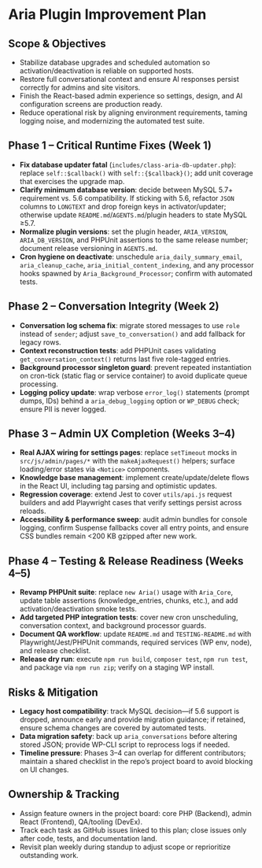 # Aria Plugin Improvement Plan

## Scope & Objectives
- Stabilize database upgrades and scheduled automation so activation/deactivation is reliable on supported hosts.
- Restore full conversational context and ensure AI responses persist correctly for admins and site visitors.
- Finish the React-based admin experience so settings, design, and AI configuration screens are production ready.
- Reduce operational risk by aligning environment requirements, taming logging noise, and modernizing the automated test suite.

## Phase 1 – Critical Runtime Fixes (Week 1)
- **Fix database updater fatal** (`includes/class-aria-db-updater.php`): replace `self::$callback()` with `self::{$callback}()`; add unit coverage that exercises the upgrade map.
- **Clarify minimum database version**: decide between MySQL 5.7+ requirement vs. 5.6 compatibility. If sticking with 5.6, refactor `JSON` columns to `LONGTEXT` and drop foreign keys in activator/updater; otherwise update `README.md`/`AGENTS.md`/plugin headers to state MySQL ≥5.7.
- **Normalize plugin versions**: set the plugin header, `ARIA_VERSION`, `ARIA_DB_VERSION`, and PHPUnit assertions to the same release number; document release versioning in `AGENTS.md`.
- **Cron hygiene on deactivate**: unschedule `aria_daily_summary_email`, `aria_cleanup_cache`, `aria_initial_content_indexing`, and any processor hooks spawned by `Aria_Background_Processor`; confirm with automated tests.

## Phase 2 – Conversation Integrity (Week 2)
- **Conversation log schema fix**: migrate stored messages to use `role` instead of `sender`; adjust `save_to_conversation()` and add fallback for legacy rows.
- **Context reconstruction tests**: add PHPUnit cases validating `get_conversation_context()` returns last five role-tagged entries.
- **Background processor singleton guard**: prevent repeated instantiation on cron-tick (static flag or service container) to avoid duplicate queue processing.
- **Logging policy update**: wrap verbose `error_log()` statements (prompt dumps, IDs) behind a `aria_debug_logging` option or `WP_DEBUG` check; ensure PII is never logged.

## Phase 3 – Admin UX Completion (Weeks 3–4)
- **Real AJAX wiring for settings pages**: replace `setTimeout` mocks in `src/js/admin/pages/*` with the `makeAjaxRequest()` helpers; surface loading/error states via `<Notice>` components.
- **Knowledge base management**: implement create/update/delete flows in the React UI, including tag parsing and optimistic updates.
- **Regression coverage**: extend Jest to cover `utils/api.js` request builders and add Playwright cases that verify settings persist across reloads.
- **Accessibility & performance sweep**: audit admin bundles for console logging, confirm Suspense fallbacks cover all entry points, and ensure CSS bundles remain <200 KB gzipped after new work.

## Phase 4 – Testing & Release Readiness (Weeks 4–5)
- **Revamp PHPUnit suite**: replace `new Aria()` usage with `Aria_Core`, update table assertions (knowledge_entries, chunks, etc.), and add activation/deactivation smoke tests.
- **Add targeted PHP integration tests**: cover new cron unscheduling, conversation context, and background processor guards.
- **Document QA workflow**: update `README.md` and `TESTING-README.md` with Playwright/Jest/PHPUnit commands, required services (WP env, node), and release checklist.
- **Release dry run**: execute `npm run build`, `composer test`, `npm run test`, and package via `npm run zip`; verify on a staging WP install.

## Risks & Mitigation
- **Legacy host compatibility**: track MySQL decision—if 5.6 support is dropped, announce early and provide migration guidance; if retained, ensure schema changes are covered by automated tests.
- **Data migration safety**: back up `aria_conversations` before altering stored JSON; provide WP-CLI script to reprocess logs if needed.
- **Timeline pressure**: Phases 3–4 can overlap for different contributors; maintain a shared checklist in the repo’s project board to avoid blocking on UI changes.

## Ownership & Tracking
- Assign feature owners in the project board: core PHP (Backend), admin React (Frontend), QA/tooling (DevEx).
- Track each task as GitHub issues linked to this plan; close issues only after code, tests, and documentation land.
- Revisit plan weekly during standup to adjust scope or reprioritize outstanding work.
